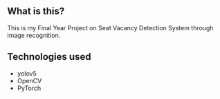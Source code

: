 ## What is this?
This is my Final Year Project on Seat Vacancy Detection System through image recognition.

## Technologies used
- yolov5
- OpenCV
- PyTorch
